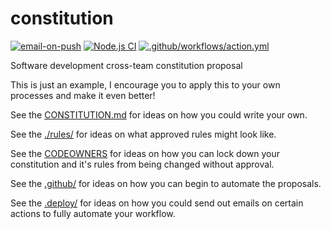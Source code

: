 # constitution
[![email-on-push](https://github.com/turbonemesis/constitution/actions/workflows/email-on-push.yml/badge.svg)](https://github.com/turbonemesis/constitution/actions/workflows/email-on-push.yml)
[![Node.js CI](https://github.com/turbonemesis/constitution/actions/workflows/node.js.yml/badge.svg)](https://github.com/turbonemesis/constitution/actions/workflows/node.js.yml)
[![.github/workflows/action.yml](https://github.com/turbonemesis/constitution/actions/workflows/action.yml/badge.svg)](https://github.com/turbonemesis/constitution/actions/workflows/action.yml)

Software development cross-team constitution proposal

This is just an example, I encourage you to apply this to your own processes and make it even better!

See the [CONSTITUTION.md](CONSTITUTION.md) for ideas on how you could write your own.

See the [./rules/](./rules/) for ideas on what approved rules might look like.

See the [CODEOWNERS](CODEOWNERS) for ideas on how you can lock down your constitution and it's rules from being changed without approval.

See the [.github/](.github/) for ideas on how you can begin to automate the proposals.

See the [.deploy/](.deploy/) for ideas on how you could send out emails on certain actions to fully automate your workflow.